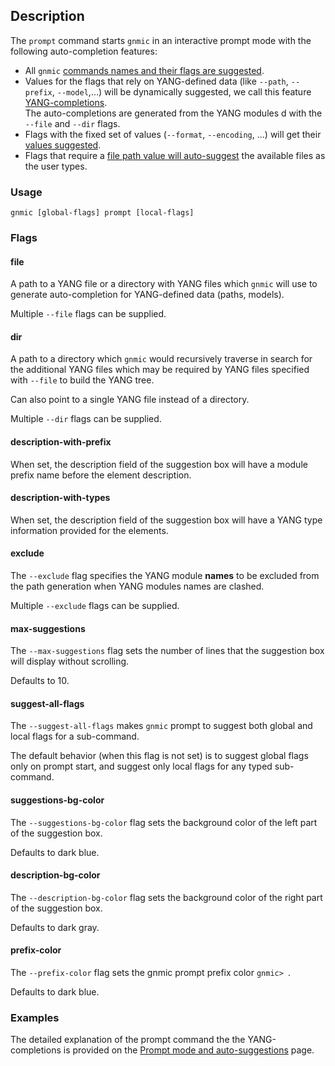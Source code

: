 ## Description
The `prompt` command starts `gnmic` in an interactive prompt mode with the following auto-completion features:

* All `gnmic` [commands names and their flags are suggested](../advanced/prompt_suggestions.md#commands-and-flags-suggestions).
* Values for the flags that rely on YANG-defined data (like `--path`, `--prefix`, `--model`,...) will be dynamically suggested, we call this feature [YANG-completions](../advanced/prompt_suggestions.md#yang-completions).  
The auto-completions are generated from the YANG modules d with the `--file` and `--dir` flags.
* Flags with the fixed set of values (`--format`, `--encoding`, ...) will get their [values suggested](../advanced/prompt_suggestions.md#enumeration-suggestions).
* Flags that require a [file path value will auto-suggest](../advanced/prompt_suggestions.md#file-path-completions) the available files as the user types.


### Usage

`gnmic [global-flags] prompt [local-flags]`

### Flags

#### file
A path to a YANG file or a directory with YANG files which `gnmic` will use to generate auto-completion for YANG-defined data (paths, models).

Multiple `--file` flags can be supplied.

#### dir
A path to a directory which `gnmic` would recursively traverse in search for the additional YANG files which may be required by YANG files specified with `--file` to build the YANG tree.

Can also point to a single YANG file instead of a directory.

Multiple `--dir` flags can be supplied.

#### description-with-prefix
When set, the description field of the suggestion box will have a module prefix name before the element description.

#### description-with-types
When set, the description field of the suggestion box will have a YANG type information provided for the elements.

#### exclude
The `--exclude` flag specifies the YANG module __names__ to be excluded from the path generation when YANG modules names are clashed.

Multiple `--exclude` flags can be supplied.

#### max-suggestions
The `--max-suggestions` flag sets the number of lines that the suggestion box will display without scrolling.

Defaults to 10.

#### suggest-all-flags
The `--suggest-all-flags` makes `gnmic` prompt to suggest both global and local flags for a sub-command.

The default behavior (when this flag is not set) is to suggest global flags only on prompt start, and suggest only local flags for any typed sub-command.

#### suggestions-bg-color
The `--suggestions-bg-color` flag sets the background color of the left part of the suggestion box.

Defaults to dark blue.

#### description-bg-color
The `--description-bg-color` flag sets the background color of the right part of the suggestion box.

Defaults to dark gray.

#### prefix-color
The `--prefix-color` flag sets the gnmic prompt prefix color `gnmic> `.

Defaults to dark blue.

### Examples
The detailed explanation of the prompt command the the YANG-completions is provided on the [Prompt mode and auto-suggestions](../advanced/prompt_suggestions.md) page.
